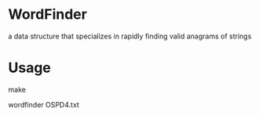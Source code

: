 WordFinder
==========

a data structure that specializes in rapidly finding valid anagrams of strings

Usage
=====
make </br>

wordfinder OSPD4.txt </br>

